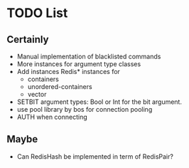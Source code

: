 # TODO List

## Certainly

- Manual implementation of blacklisted commands
- More instances for argument type classes
- Add instances Redis* instances for
    - containers
    - unordered-containers
    - vector
- SETBIT argument types: Bool or Int for the bit argument.
- use pool library by bos for connection pooling
- AUTH when connecting


## Maybe

- Can RedisHash be implemented in term of RedisPair?
